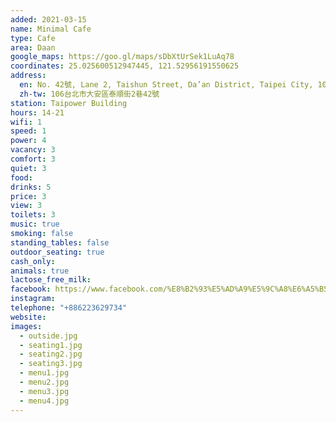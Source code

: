 ```yaml
---
added: 2021-03-15
name: Minimal Cafe
type: Cafe
area: Daan
google_maps: https://goo.gl/maps/sDbXtUrSek1LuAq78
coordinates: 25.025600512947445, 121.52956191550625
address:
  en: No. 42號, Lane 2, Taishun Street, Da’an District, Taipei City, 106
  zh-tw: 106台北市大安區泰順街2巷42號
station: Taipower Building
hours: 14-21
wifi: 1
speed: 1
power: 4
vacancy: 3
comfort: 3
quiet: 3
food: 
drinks: 5
price: 3
view: 3
toilets: 3
music: true
smoking: false
standing_tables: false
outdoor_seating: true
cash_only: 
animals: true
lactose_free_milk: 
facebook: https://www.facebook.com/%E8%B2%93%E5%AD%A9%E5%9C%A8%E6%A5%B5%E7%B0%A1%E6%A5%B5%E7%B0%A1%E5%92%96%E5%95%A1%E9%A4%A8-271265149663167/
instagram: 
telephone: "+886223629734"
website: 
images:
  - outside.jpg
  - seating1.jpg
  - seating2.jpg
  - seating3.jpg
  - menu1.jpg
  - menu2.jpg
  - menu3.jpg
  - menu4.jpg
---
```

